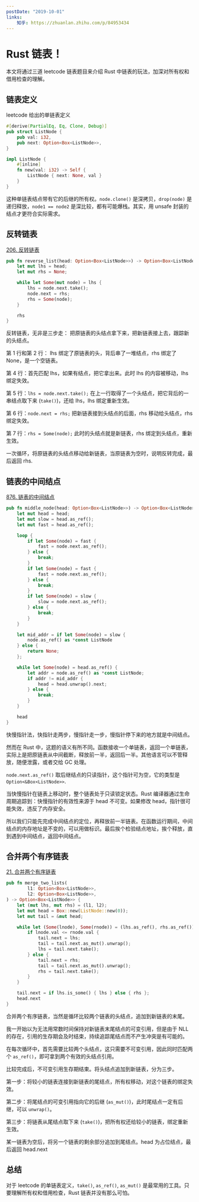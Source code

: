 ```yaml
---
postDate: "2019-10-01"
links:
    知乎: https://zhuanlan.zhihu.com/p/84953434
---
```


# Rust 链表！

本文将通过三道 leetcode 链表题目来介绍 Rust 中链表的玩法，加深对所有权和借用检查的理解。

## 链表定义

leetcode 给出的单链表定义

```rust
#[derive(PartialEq, Eq, Clone, Debug)]
pub struct ListNode {
    pub val: i32,
    pub next: Option<Box<ListNode>>,
}

impl ListNode {
    #[inline]
    fn new(val: i32) -> Self {
        ListNode { next: None, val }
    }
}
```

这种单链表结点带有它的后继的所有权。`node.clone()` 是深拷贝，`drop(node)` 是递归释放，`node1 == node2` 是深比较，都有可能爆栈。其实，用 unsafe 封装的结点才更符合实际需求。

## 反转链表

[206. 反转链表](https://leetcode-cn.com/problems/reverse-linked-list/)

```rust
pub fn reverse_list(head: Option<Box<ListNode>>) -> Option<Box<ListNode>> {
    let mut lhs = head;
    let mut rhs = None;

    while let Some(mut node) = lhs {
        lhs = node.next.take();
        node.next = rhs;
        rhs = Some(node);
    }

    rhs
}
```

反转链表，无非是三步走： 把原链表的头结点拿下来，把新链表接上去，跟踪新的头结点。

第 1 行和第 2 行： lhs 绑定了原链表的头，背后串了一堆结点，rhs 绑定了 None，是一个空链表。

第 4 行：首先匹配 lhs，如果有结点，把它拿出来。此时 lhs 的内容被移动，lhs 绑定失效。

第 5 行：`lhs = node.next.take();` 在上一行取得了一个头结点，把它背后的一串结点取下来 (`take()`)，还给 lhs，lhs 绑定重新生效。

第 6 行：`node.next = rhs;` 把新链表接到头结点的后面，rhs 移动给头结点，rhs 绑定失效。

第 7 行：`rhs = Some(node);` 此时的头结点就是新链表，rhs 绑定到头结点，重新生效。

一次循环，将原链表的头结点移动给新链表，当原链表为空时，说明反转完成，最后返回 rhs.

## 链表的中间结点

[876. 链表的中间结点](https://leetcode-cn.com/problems/middle-of-the-linked-list/)

```rust
pub fn middle_node(head: Option<Box<ListNode>>) -> Option<Box<ListNode>> {
    let mut head = head;
    let mut slow = head.as_ref();
    let mut fast = head.as_ref();

    loop {
        if let Some(node) = fast {
            fast = node.next.as_ref();
        } else {
            break;
        }
        if let Some(node) = fast {
            fast = node.next.as_ref();
        } else {
            break;
        }
        if let Some(node) = slow {
            slow = node.next.as_ref();
        } else {
            break;
        }
    }

    let mid_addr = if let Some(node) = slow {
        node.as_ref() as *const ListNode
    } else {
        return None;
    };

    while let Some(node) = head.as_ref() {
        let addr = node.as_ref() as *const ListNode;
        if addr != mid_addr {
            head = head.unwrap().next;
        } else {
            break;
        }
    }

    head
}
```

快慢指针法，快指针走两步，慢指针走一步，慢指针停下来的地方就是中间结点。

然而在 Rust 中，这题的语义有所不同。函数接收一个单链表，返回一个单链表，实际上是把原链表从中间截断，释放前一半，返回后一半。其他语言可以不管释放，随便泄露，或者交给 GC 处理。

`node.next.as_ref()` 取后继结点的只读指针，这个指针可为空，它的类型是 `Option<&Box<ListNode>>`.

当快慢指针在链表上移动时，整个链表处于只读锁定状态。Rust 编译器通过生命周期追踪到：快慢指针的有效性来源于 head 不可变。如果修改 head，指针很可能失效，违反了内存安全。

所以我们只能先完成中间结点的定位，再释放前一半链表。在函数运行期间，中间结点的内存地址是不变的，可以用做标识。最后挨个检验结点地址，挨个释放，直到遇到中间结点，返回中间结点。

## 合并两个有序链表

[21. 合并两个有序链表](https://leetcode-cn.com/problems/merge-two-sorted-lists/)

```rust
pub fn merge_two_lists(
        l1: Option<Box<ListNode>>,
        l2: Option<Box<ListNode>>,
) -> Option<Box<ListNode>> {
    let (mut lhs, mut rhs) = (l1, l2);
    let mut head = Box::new(ListNode::new(0));
    let mut tail = &mut head;

    while let (Some(lnode), Some(rnode)) = (lhs.as_ref(), rhs.as_ref()) {
        if lnode.val <= rnode.val {
            tail.next = lhs;
            tail = tail.next.as_mut().unwrap();
            lhs = tail.next.take();
        } else {
            tail.next = rhs;
            tail = tail.next.as_mut().unwrap();
            rhs = tail.next.take();
        }
    }

    tail.next = if lhs.is_some() { lhs } else { rhs };
    head.next
}
```

合并两个有序链表，当然是循环比较两个链表的头结点，追加到新链表的末尾。

我一开始以为无法用常数时间保持对新链表末尾结点的可变引用，但是由于 NLL 的存在，引用的生存期会及时结束，持续追踪尾结点而不产生冲突是有可能的。

在每次循环中，首先需要比较两个头结点，这只需要不可变引用，因此同时匹配两个 `as_ref()`，即可拿到两个有效的头结点引用。

比较完成后，不可变引用生存期结束。将头结点追加到新链表，分为三步。

第一步：将较小的链表连接到新链表的尾结点，所有权移动，对这个链表的绑定失效。

第二步：将尾结点的可变引用指向它的后继 (`as_mut()`)，此时尾结点一定有后继，可以 `unwrap()`。

第三步：将链表从尾结点取下来 (`take()`)，把所有权还给较小的链表，绑定重新生效。

某一链表为空后，将另一个链表的剩余部分追加到尾结点。head 为占位结点，最后返回 head.next

## 总结

对于 leetcode 的单链表定义，`take()`, `as_ref()`, `as_mut()` 是最常用的工具。只要理解所有权和借用检查，Rust 链表并没有那么可怕。
